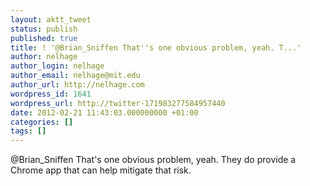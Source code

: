```yaml
---
layout: aktt_tweet
status: publish
published: true
title: ! '@Brian_Sniffen That''s one obvious problem, yeah. T...'
author: nelhage
author_login: nelhage
author_email: nelhage@mit.edu
author_url: http://nelhage.com
wordpress_id: 1641
wordpress_url: http://twitter-171983277584957440
date: 2012-02-21 11:43:03.000000000 +01:00
categories: []
tags: []
---
```

@Brian_Sniffen That's one obvious problem, yeah. They do provide a Chrome app that can help mitigate that risk.
